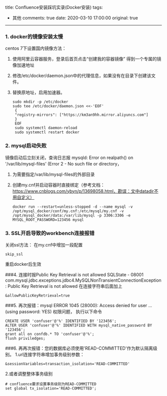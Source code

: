 title: Confluence安装踩坑实录(Docker安装)
tags:
  - 其他
comments: true
date: 2020-03-10 17:00:00
original: true

---
### 1. docker的镜像安装太慢
centos 7下设置国内镜像方法： 
1. 使用阿里云容器服务，登录后首页点击“创建我的容器镜像” 得到一个专属的镜像加速地址
2. 修改/etc/docker/daemon.json中的代理信息，如果没有在目录下创建该文件。
3. 替换原地址，启用加速器。

       sudo mkdir -p /etc/docker
       sudo tee /etc/docker/daemon.json <<-'EOF'
        {
        "registry-mirrors": ["https://km3an9hh.mirror.aliyuncs.com"]
        }
        EOF
        sudo systemctl daemon-reload
        sudo systemctl restart docker


### 2. mysql启动失败
镜像启动后立刻关闭，查询日志报 mysqld: Error on realpath() on '/var/lib/mysql-files' (Error 2 - No such file or directory，
1. 为需要指定/var/lib/mysql-files的外部目录
2. 创建my.cnf并启动容器时直接绑定（参考文档： https://www.cnblogs.com/ybyn/p/13698058.html，勘误：文中datadir不用自定义）

       docker run --restart=unless-stopped -d --name mysql -v /opt/mysql_docker/conf/my.cnf:/etc/mysql/my.cnf -v /opt/mysql_docker/data:/var/lib/mysql -p 3306:3306 -e MYSQL_ROOT_PASSWORD=123456 mysql

### 3. SSL开启导致的workbench连接报错
关闭ssl方法： 在my.cnf中增加一段配置
    
    skip_ssl
    
重启docker后生效

###4. 连接时报Public Key Retrieval is not allowed
SQLState - 08001
com.mysql.jdbc.exceptions.jdbc4.MySQLNonTransientConnectionException: Public Key Retrieval is not allowed
在连接字符串后面加上

    &allowPublicKeyRetrieval=true
    
###5. 再次报错：mysql ERROR 1045 (28000): Access denied for user ... (using password: YES)
权限问题， 执行以下命令
    
    CREATE USER 'confuser'@'%' IDENTIFIED BY '123456';
    ALTER USER 'confuser'@'%' IDENTIFIED WITH mysql_native_password BY '123456';
    grant all on confdb.* TO 'confuser'@'%';
    flush priviledges;
    
###6. 再再次报错：您的数据库必须使用'READ-COMMITTED'作为默认隔离级别。
1.url连接字符串增加事务级别参数：

    &sessionVariables=transaction_isolation='READ-COMMITTED'
    
2.或者调整整体事务级别

    # confluence要求设置事务级别为READ-COMMITTED
    set global tx_isolation='READ-COMMITTED';